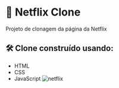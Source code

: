 # 🍿 Netflix Clone

Projeto de clonagem da página da Netflix 

## 🛠️ Clone construído usando:
- HTML
- CSS
- JavaScript
![netflix](https://github.com/fernanda-avila/clone-netflix/assets/153337144/115cd21b-c477-432e-83f9-cd8a86ae0dde)

  

